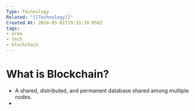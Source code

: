 ```yaml
---
Type: Technology
Related: "[[Technology]]"
Created At: 2024-05-01T19:33:39.056Z
tags:
- area
- tech
- blockchain
---
```

# What is Blockchain?

- A shared, distributed, and permanent database shared among multiple nodes.
- 